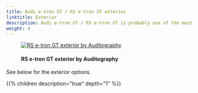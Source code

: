```yaml
---
title: Audi e-tron GT / RS e-tron GT exterior
linktitle: Exterior
description: Audi e-tron GT / RS e-tron GT is probably one of the most beautiful cars ever, but still it comes in different styling, colors and wheels options you can choose from to make it even more special.
weight: 4
---
```

<!-- markdownlint-disable MD033 -->

<figure>
    <a href="https://media.electrichasgoneaudi.net/multimedia/models/e-tron-gt/exterior/exterior.jpg">
        <img src="https://media.electrichasgoneaudi.net/multimedia/models/e-tron-gt/exterior/exteriors.jpg" alt="RS e-tron GT exterior by Auditography" title="RS e-tron GT exterior by Auditography">
    </a>
    <figcaption><h4>RS e-tron GT exterior by Auditography</h4></figcaption>
</figure>

See below for the exterior options.

{{% children description="true" depth="1" %}}
